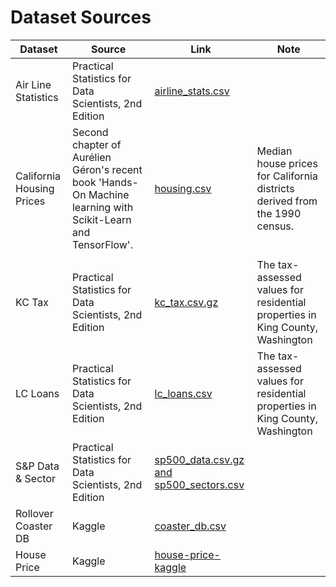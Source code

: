 # Dataset Sources

| Dataset                   | Source                                                                                                       | Link                                                                                                                                      | Note                                                                          |
| ------------------------- | ------------------------------------------------------------------------------------------------------------ | ----------------------------------------------------------------------------------------------------------------------------------------- | ----------------------------------------------------------------------------- |
| Air Line Statistics       | Practical Statistics for Data Scientists, 2nd Edition                                                        | [airline_stats.csv](https://raw.githubusercontent.com/gedeck/practical-statistics-for-data-scientists/master/data/airline_stats.csv)      |                                                                               |
| California Housing Prices | Second chapter of Aurélien Géron's recent book 'Hands-On Machine learning with Scikit-Learn and TensorFlow'. | [housing.csv](https://www.kaggle.com/datasets/camnugent/california-housing-prices/)                                                       | Median house prices for California districts derived from the 1990 census.    |
|                           |
| KC Tax                    | Practical Statistics for Data Scientists, 2nd Edition                                                        | [kc_tax.csv.gz](https://raw.githubusercontent.com/gedeck/practical-statistics-for-data-scientists/master/data/kc_tax.csv.gz)              | The tax-assessed values for residential properties in King County, Washington |
| LC Loans                  | Practical Statistics for Data Scientists, 2nd Edition                                                        | [lc_loans.csv](https://raw.githubusercontent.com/gedeck/practical-statistics-for-data-scientists/master/data/lc_loans.csv)                | The tax-assessed values for residential properties in King County, Washington |
| S&P Data & Sector         | Practical Statistics for Data Scientists, 2nd Edition                                                        | [sp500_data.csv.gz and sp500_sectors.csv](https://raw.githubusercontent.com/gedeck/practical-statistics-for-data-scientists/master/data/) |                                                                               |
| Rollover Coaster DB       | Kaggle                                                                                                       | [coaster_db.csv](https://www.kaggle.com/datasets/robikscube/rollercoaster-database/)                                                      |                                                                               |
| House Price               | Kaggle                                                                                                       | [house-price-kaggle](https://www.kaggle.com/competitions/house-prices-advanced-regression-techniques/data)                                |                                                                               |
